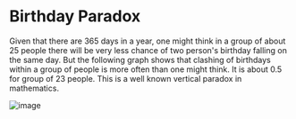 # Birthday Paradox


Given that there are 365 days in a year, one might think in a group of about 25 people there will be very less chance of two person's birthday falling on the same day. But the following graph shows that clashing of birthdays within a group of people is more often than one might think. It is about 0.5 for group of 23 people. This is a well known vertical paradox in mathematics.


![image](https://github.com/srivardhanakorada/Birthday_Paradox/assets/140887358/e6463e01-84f8-4ef3-8a4b-2c449b76bec6)

